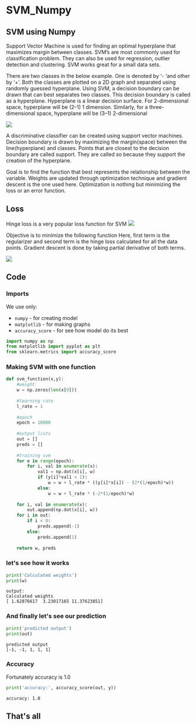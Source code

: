 # SVM_Numpy
SVM using Numpy
---
Support Vector Machine is used for finding an optimal hyperplane that maximizes margin between classes. SVM’s are most commonly used for classification problem. They can also be used for regression, outlier detection and clustering. SVM works great for a small data sets.

There are two classes in the below example. One is denoted by ‘- ‘and other by ‘+’. Both the classes are plotted on a 2D graph and separated using randomly guessed hyperplane. Using SVM, a decision boundary can be drawn that can best separates two classes. This decision boundary is called as a hyperplane. Hyperplane is a linear decision surface. For 2-dimensional space, hyperplane will be (2–1) 1 dimension. Similarly, for a three-dimensional space, hyperplane will be (3–1) 2-dimensional

![](https://miro.medium.com/max/1022/1*9vLQAYMw2FcoHThfpqSXeg.png)

A discriminative classifier can be created using support vector machines. Decision boundary is drawn by maximizing the margin(space) between the line(hyperplane) and classes. Points that are closest to the decision boundary are called support. They are called so because they support the creation of the hyperplane.

Goal is to find the function that best represents the relationship between the variable. Weights are updated through optimization technique and gradient descent is the one used here. Optimization is nothing but minimizing the loss or an error function.

## Loss

Hinge loss is a very popular loss function for SVM
![](https://miro.medium.com/max/592/1*_4URUkac7YsHz83lLgQ8Ng.png)

Objective is to minimize the following function
Here, first term is the regularizer and second term is the hinge loss calculated for all the data points.
Gradient descent is done by taking partial derivative of both terms.

![](https://miro.medium.com/max/700/1*d6CN2FtUD2xCmpbI57arKg.png)

## Code

### Imports
We use only:
- `numpy` -  for creating model
- `matplotlib` - for making graphs
- `accuracy_score` - for see how model do its best

```python
import numpy as np
from matplotlib import pyplot as plt
from sklearn.metrics import accuracy_score
```

### Making SVM with one function

```python
def svm_function(x,y):
    #weight
    w = np.zeros(len(x[0]))
    
    #learning rate
    l_rate = 1
    
    #epoch
    epoch = 10000
    
    #output lists
    out = []
    preds = []
    
    #training svm
    for e in range(epoch):
        for i, val in enumerate(x):
            val1 = np.dot(x[i], w)
            if (y[i]*val1 < 1):
                w = w + l_rate * ((y[i]*x[i]) - (2*(1/epoch)*w))
            else:
                w = w + l_rate * (-2*(1/epoch)*w)
    
    for i, val in enumerate(x):
        out.append(np.dot(x[i], w))
    for i in out:
        if i < 0:
            preds.append(-1)
        else:
            preds.append(1)
    
    return w, preds
```
### let's see how it works

```python
print('Calculated weights')
print(w)
```
```
output:
Calculated weights
[ 1.62876617  3.23017165 11.37623851]
```
### And finally let's see our prediction
```python
print('predicted output')
print(out)
```
```
predicted output
[-1, -1, 1, 1, 1]
```
### Accuracy
Fortunately accuracy is 1.0
```python
print('accuracy:', accuracy_score(out, y))
```
```
accuracy: 1.0
```

That's all
---
